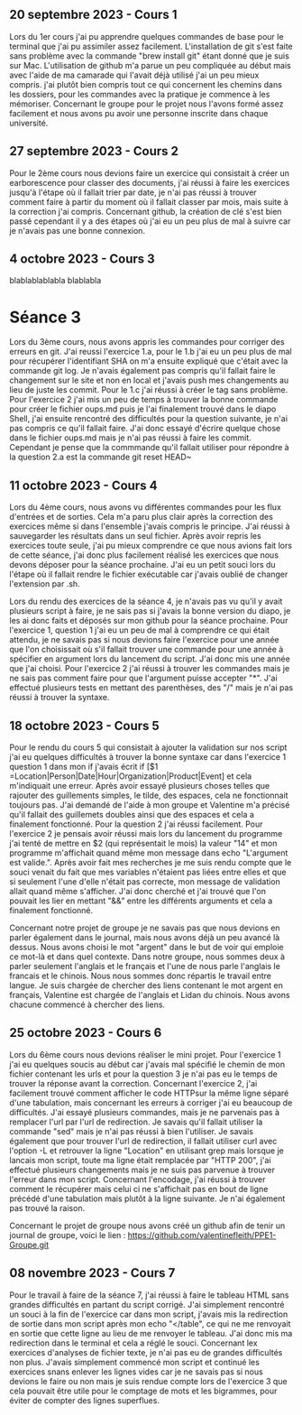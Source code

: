 ## 20 septembre 2023 - Cours 1

Lors du 1er cours j'ai pu apprendre quelques commandes de base pour le terminal que j'ai pu assimiler assez facilement. L'installation de git s'est faite sans problème avec la commande "brew install git" étant donné que je suis sur Mac. L'utilisation de github m'a parue un peu compliquée au début mais avec l'aide de ma camarade qui l'avait déjà utilisé j'ai un peu mieux compris.
j'ai plutôt bien compris tout ce qui concernent les chemins dans les dossiers, pour les commandes avec la pratique je commence à les mémoriser.
Concernant le groupe pour le projet nous l'avons formé assez facilement et nous avons pu avoir une personne inscrite dans chaque université.

## 27 septembre 2023 - Cours 2

Pour le 2ème cours nous devions faire un exercice qui consistait à créer un earborescence pour classer des documents, j'ai réussi à faire les exercices jusqu'à l'étape où il fallait trier par date, je n'ai pas réussi à trouver comment faire à partir du moment où il fallait classer par mois, mais suite à la correction j'ai compris.
Concernant github, la création de clé s'est bien passé cependant il y a des étapes où j'ai eu un peu plus de mal à suivre car je n'avais pas une bonne connexion. 

## 4 octobre 2023 - Cours 3

blablablablabla
blablabla

# Séance 3
Lors du 3ème cours, nous avons appris les commandes pour corriger des erreurs en git. J'ai reussi l'exercice 1.a, pour le 1.b j'ai eu un peu plus de mal pour récupérer l'identifiant SHA on m'a ensuite expliqué que c'était avec la commande git log. Je n'avais également pas compris qu'il fallait faire le changement sur le site et non en local et j'avais push mes changements au lieu de juste les commit.
Pour le 1.c j'ai réussi à créer le tag sans problème.
Pour l'exercice 2 j'ai mis un peu de temps à trouver la bonne commande pour créer le fichier oups.md puis je l'ai finalement trouvé dans le diapo Shell, j'ai ensuite rencontré des difficultés pour la question suivante, je n'ai pas compris ce qu'il fallait faire. J'ai donc essayé d'écrire quelque chose dans le fichier oups.md mais je n'ai pas réussi à faire les commit. Cependant je pense que la commmande qu'il fallait utiliser pour répondre à la question 2.a est la commande git reset HEAD~

## 11 octobre 2023 - Cours 4

Lors du 4ème cours, nous avons vu différentes commandes pour les flux d'entrées et de sorties. Cela m'a paru plus clair après la correction des exercices même si dans l'ensemble j'avais compris le principe.
J'ai réussi à sauvegarder les résultats dans un seul fichier.
Après avoir repris les exercices toute seule, j'ai pu mieux comprendre ce que nous avions fait lors de cette séance, j'ai donc plus facilement réalisé les exercices que nous devons déposer pour la séance prochaine. J'ai eu un petit souci lors du l'étape où il fallait rendre le fichier exécutable car j'avais oublié de changer l'extension par .sh.

Lors du rendu des exercices de la séance 4, je n'avais pas vu qu'il y avait plusieurs script à faire, je ne sais pas si j'avais la bonne version du diapo, je les ai donc faits et déposés sur mon github pour la séance prochaine. Pour l'exercice 1, question 1 j'ai eu un peu de mal à comprendre ce qui était attendu, je ne savais pas si nous devions faire l'exercice pour une année que l'on choisissait où s'il fallait trouver une commande pour une année à spécifier en argument lors du lancement du script. J'ai donc mis une année que j'ai choisi. Pour l'exercice 2 j'ai réussi à trouver les commandes mais je ne sais pas comment faire pour que l'argument puisse accepter "*". J'ai effectué plusieurs tests en mettant des parenthèses, des "/" mais je n'ai pas réussi à trouver la syntaxe.

## 18 octobre 2023 - Cours 5

Pour le rendu du cours 5 qui consistait à ajouter la validation sur nos script j'ai eu quelques difficultés à trouver la bonne syntaxe car dans l'exercice 1 question 1 dans mon if j'avais écrit if [$1 =Location|Person|Date|Hour|Organization|Product|Event] et cela m'indiquait une erreur. Après avoir essayé plusieurs choses telles que rajouter des guillements simples, le tilde, des espaces, cela ne fonctionnait toujours pas. J'ai demandé de l'aide à mon groupe et Valentine m'a précisé qu'il fallait des guillemets doubles ainsi que des espaces et cela a finalement fonctionné. Pour la question 2 j'ai réussi facilement. Pour l'exercice 2 je pensais avoir réussi mais lors du lancement du programme j'ai tenté de mettre en $2 (qui représentait le mois) la valeur "14" et mon programme m'affichait quand même mon message dans echo "L'argument est valide.". Après avoir fait mes recherches je me suis rendu compte que le souci venait du fait que mes variables n'étaient pas liées entre elles et que si seulement l'une d'elle n'était pas correcte, mon message de validation allait quand même s'afficher. J'ai donc cherché et j'ai trouvé que l'on pouvait les lier en mettant "&&" entre les différents arguments et cela a finalement fonctionné.

Concernant notre projet de groupe je ne savais pas que nous devions en parler également dans le journal, mais nous avons déjà un peu avancé là dessus. Nous avons choisi le mot "argent" dans le but de voir qui emploie ce mot-là et dans quel contexte.
Dans notre groupe, nous sommes deux à parler seulement l'anglais et le français et l'une de nous parle l'anglais le francais et le chinois. Nous nous sommes donc répartis le travail entre langue. Je suis chargée de chercher des liens contenant le mot argent en français, Valentine est chargée de l'anglais et Lidan du chinois. Nous avons chacune commencé à chercher des liens.

## 25 octobre 2023 - Cours 6

Lors du 6ème cours nous devions réaliser le mini projet. Pour l'exercice 1 j'ai eu quelques soucis au début car j'avais mal spécifié le chemin de mon fichier contenant les urls et pour la question 3 je n'ai pas eu le temps de trouver la réponse avant la correction.
Concernant l'exercice 2, j'ai facilement trouvé comment afficher le code HTTPsur la même ligne séparé d'une tabulation, mais concernant les erreurs à corriger j'ai eu beaucoup de difficultés. J'ai essayé plusieurs commandes, mais je ne parvenais pas à remplacer l'url par l'url de redirection. Je savais qu'il fallait utiliser la commande "sed" mais je n'ai pas réussi à bien l'utiliser. Je savais également que pour trouver l'url de redirection, il fallait utiliser curl avec l'option -L et retrouver la ligne "Location" en utilisant grep mais lorsque je lancais mon script, toute ma ligne était remplacée par "HTTP 200", j'ai effectué plusieurs changements mais je ne suis pas parvenue à trouver l'erreur dans mon script.
Concernant l'encodage, j'ai réussi à trouver comment le récupérer mais celui ci ne s'affichait pas en bout de ligne précédé d'une tabulation mais plutôt à la ligne suivante. Je n'ai également pas trouvé la raison. 

Concernant le projet de groupe nous avons créé un github afin de tenir un journal de groupe, voici le lien : https://github.com/valentinefleith/PPE1-Groupe.git   
## 08 novembre 2023 - Cours 7

Pour le travail à faire de la séance 7, j'ai réussi à faire le tableau HTML sans grandes difficultés en partant du script corrigé. J'ai simplement rencontré un souci à la fin de l'exercice car dans mon script, j'avais mis la redirection de sortie dans mon script après mon echo "</table", ce qui ne me renvoyait en sortie que cette ligne au lieu de me renvoyer le tableau. J'ai donc mis ma redirection dans le terminal et cela a réglé le souci.
Concernant lex exercices d'analyses de fichier texte, je n'ai pas eu de grandes difficultés non plus. J'avais simplement commencé mon script et continué les exercices snans enlever les lignes vides car je ne savais pas si nous devions le faire ou non mais je suis rendue compte lors de l'exercice 3 que cela pouvait être utile pour le comptage de mots et les bigrammes, pour éviter de compter des lignes superflues.  
